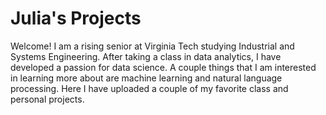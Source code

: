 # Julia's Projects
Welcome! I am a rising senior at Virginia Tech studying Industrial and Systems Engineering. After taking a class in data analytics, I have developed a passion for data science. A couple things that I am interested in learning more about are machine learning and natural language processing. Here I have uploaded a couple of my favorite class and personal projects. 
